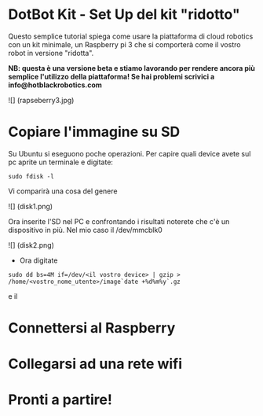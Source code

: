# DotBot Kit - Set Up del kit "ridotto"



Questo semplice tutorial spiega come usare la piattaforma di cloud robotics con un kit minimale, un Raspberry pi 3 che si comporterà come il vostro robot in versione "ridotta".

__NB: questa è una versione beta e stiamo lavorando per rendere ancora più semplice l'utilizzo della piattaforma! Se hai problemi scrivici a info@hotblackrobotics.com__

![] (rapseberry3.jpg) 


# Copiare l'immagine su SD


Su Ubuntu si eseguono poche operazioni.
Per capire quali device avete sul pc aprite un terminale e digitate:

```
sudo fdisk -l

```

Vi comparirà una cosa del genere

![] (disk1.png) 

Ora inserite l'SD nel PC e confrontando i risultati noterete che c'è un dispositivo in più. Nel mio caso  il /dev/mmcblk0

![] (disk2.png) 

- Ora digitate 

```
sudo dd bs=4M if=/dev/<il vostro device> | gzip > /home/<vostro_nome_utente>/image`date +%d%m%y`.gz
```
e il 




Connettersi al Raspberry
===

Collegarsi ad una rete wifi
===


Pronti a partire!
===
